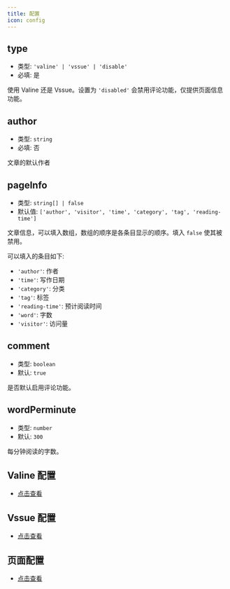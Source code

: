 ```yaml
---
title: 配置
icon: config
---
```


## type

- 类型: `'valine' | 'vssue' | 'disable'`
- 必填: 是

使用 Valine 还是 Vssue。设置为 `'disabled'` 会禁用评论功能，仅提供页面信息功能。

## author

- 类型: `string`
- 必填: 否

文章的默认作者

## pageInfo

- 类型: `string[] | false`
- 默认值: `['author', 'visitor', 'time', 'category', 'tag', 'reading-time']`

文章信息，可以填入数组，数组的顺序是各条目显示的顺序。填入 `false` 使其被禁用。

可以填入的条目如下:

- `'author'`: 作者
- `'time'`: 写作日期
- `'category'`: 分类
- `'tag'`: 标签
- `'reading-time'`: 预计阅读时间
- `'word'`: 字数
- `'visitor'`: 访问量

## comment

- 类型: `boolean`
- 默认: `true`

是否默认启用评论功能。

## wordPerminute

- 类型: `number`
- 默认: `300`

每分钟阅读的字数。

## Valine 配置

- [点击查看](valine.md)

## Vssue 配置

- [点击查看](vssue.md)

## 页面配置

- [点击查看](frontmatter.md)
